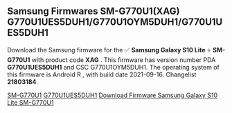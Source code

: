 <h2>Samsung Firmwares SM-G770U1(XAG) G770U1UES5DUH1/G770U1OYM5DUH1/G770U1UES5DUH1</h2>
Download the Samsung firmware for the ✅ <strong>Samsung Galaxy S10 Lite </strong> ⭐ <strong>SM-G770U1</strong> with product code <strong>XAG</strong> . This firmware has version number PDA <strong>G770U1UES5DUH1</strong> and CSC G770U1OYM5DUH1. The operating system of this firmware is Android R , with build date 2021-09-16. Changelist <strong>21803184</strong>.


[SM-G770U1](https://samfirm.shop/samsung/model/SM-G770U1)
[G770U1UES5DUH1](https://samfirm.shop/samsung/pda/G770U1UES5DUH1)
[Download Firmware Samsung Galaxy S10 Lite SM-G770U1](https://samfirm.shop/samsung/firmware/456869)
